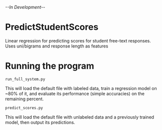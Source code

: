 *--In Development--*

# PredictStudentScores
Linear regression for predicting scores for student free-text responses. Uses uni/bigrams and response length as features

# Running the program
```
run_full_system.py 
```

This will load the default file with labeled data, train a regression model on ~80% of it, and evaluate its performance (simple accuracies) on the remaining percent.

```
predict_scores.py
```

This will load the default file with unlabeled data and a previously trained model, then output its predictions.
